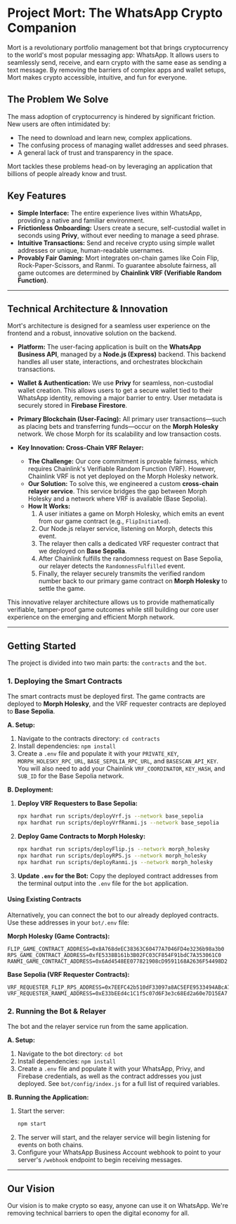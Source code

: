 # Project Mort: The WhatsApp Crypto Companion

Mort is a revolutionary portfolio management bot that brings cryptocurrency to the world's most popular messaging app: WhatsApp. It allows users to seamlessly send, receive, and earn crypto with the same ease as sending a text message. By removing the barriers of complex apps and wallet setups, Mort makes crypto accessible, intuitive, and fun for everyone.

## The Problem We Solve

The mass adoption of cryptocurrency is hindered by significant friction. New users are often intimidated by:
*   The need to download and learn new, complex applications.
*   The confusing process of managing wallet addresses and seed phrases.
*   A general lack of trust and transparency in the space.

Mort tackles these problems head-on by leveraging an application that billions of people already know and trust.

## Key Features

*   **Simple Interface:** The entire experience lives within WhatsApp, providing a native and familiar environment.
*   **Frictionless Onboarding:** Users create a secure, self-custodial wallet in seconds using **Privy**, without ever needing to manage a seed phrase.
*   **Intuitive Transactions:** Send and receive crypto using simple wallet addresses or unique, human-readable usernames.
*   **Provably Fair Gaming:** Mort integrates on-chain games like Coin Flip, Rock-Paper-Scissors, and Ranmi. To guarantee absolute fairness, all game outcomes are determined by **Chainlink VRF (Verifiable Random Function)**.

---

## Technical Architecture & Innovation

Mort's architecture is designed for a seamless user experience on the frontend and a robust, innovative solution on the backend.

*   **Platform:** The user-facing application is built on the **WhatsApp Business API**, managed by a **Node.js (Express)** backend. This backend handles all user state, interactions, and orchestrates blockchain transactions.

*   **Wallet & Authentication:** We use **Privy** for seamless, non-custodial wallet creation. This allows users to get a secure wallet tied to their WhatsApp identity, removing a major barrier to entry. User metadata is securely stored in **Firebase Firestore**.

*   **Primary Blockchain (User-Facing):** All primary user transactions—such as placing bets and transferring funds—occur on the **Morph Holesky** network. We chose Morph for its scalability and low transaction costs.

*   **Key Innovation: Cross-Chain VRF Relayer:**
    *   **The Challenge:** Our core commitment is provable fairness, which requires Chainlink's Verifiable Random Function (VRF). However, Chainlink VRF is not yet deployed on the Morph Holesky network.
    *   **Our Solution:** To solve this, we engineered a custom **cross-chain relayer service**. This service bridges the gap between Morph Holesky and a network where VRF is available (Base Sepolia).
    *   **How It Works:**
        1.  A user initiates a game on Morph Holesky, which emits an event from our game contract (e.g., `FlipInitiated`).
        2.  Our Node.js relayer service, listening on Morph, detects this event.
        3.  The relayer then calls a dedicated VRF requester contract that we deployed on **Base Sepolia**.
        4.  After Chainlink fulfills the randomness request on Base Sepolia, our relayer detects the `RandomnessFulfilled` event.
        5.  Finally, the relayer securely transmits the verified random number back to our primary game contract on **Morph Holesky** to settle the game.

This innovative relayer architecture allows us to provide mathematically verifiable, tamper-proof game outcomes while still building our core user experience on the emerging and efficient Morph network.

---

## Getting Started

The project is divided into two main parts: the `contracts` and the `bot`.

### 1. Deploying the Smart Contracts

The smart contracts must be deployed first. The game contracts are deployed to **Morph Holesky**, and the VRF requester contracts are deployed to **Base Sepolia**.

**A. Setup:**
1.  Navigate to the contracts directory: `cd contracts`
2.  Install dependencies: `npm install`
3.  Create a `.env` file and populate it with your `PRIVATE_KEY`, `MORPH_HOLESKY_RPC_URL`, `BASE_SEPOLIA_RPC_URL`, and `BASESCAN_API_KEY`. You will also need to add your Chainlink `VRF_COORDINATOR`, `KEY_HASH`, and `SUB_ID` for the Base Sepolia network.

**B. Deployment:**
1.  **Deploy VRF Requesters to Base Sepolia:**
    ```bash
    npx hardhat run scripts/deployVrf.js --network base_sepolia
    npx hardhat run scripts/deployVrfRanmi.js --network base_sepolia
    ```
2.  **Deploy Game Contracts to Morph Holesky:**
    ```bash
    npx hardhat run scripts/deployFlip.js --network morph_holesky
    npx hardhat run scripts/deployRPS.js --network morph_holesky
    npx hardhat run scripts/deployRanmi.js --network morph_holesky
    ```
3.  **Update `.env` for the Bot:** Copy the deployed contract addresses from the terminal output into the `.env` file for the `bot` application.

#### Using Existing Contracts
Alternatively, you can connect the bot to our already deployed contracts. Use these addresses in your `bot/.env` file:

**Morph Holesky (Game Contracts):**
```
FLIP_GAME_CONTRACT_ADDRESS=0x8A768deEC38363C60477A7046FD4e3236b98a3b0
RPS_GAME_CONTRACT_ADDRESS=0xfE5338B161b3B02FC03CF854F91bdC7A353061C0
RANMI_GAME_CONTRACT_ADDRESS=0x6Ad4548EE077821908cD9591168A2636F54498D2
```

**Base Sepolia (VRF Requester Contracts):**
```
VRF_REQUESTER_FLIP_RPS_ADDRESS=0x7EEFC42b510dF33097a8AC5EFE9533494ABcA78B
VRF_REQUESTER_RANMI_ADDRESS=0xE33bEEd4c1C1f5c07d6F3e3c68Ed2a60e7D15EA7
```

### 2. Running the Bot & Relayer

The bot and the relayer service run from the same application.

**A. Setup:**
1.  Navigate to the bot directory: `cd bot`
2.  Install dependencies: `npm install`
3.  Create a `.env` file and populate it with your WhatsApp, Privy, and Firebase credentials, as well as the contract addresses you just deployed. See `bot/config/index.js` for a full list of required variables.

**B. Running the Application:**
1.  Start the server:
    ```bash
    npm start
    ```
2.  The server will start, and the relayer service will begin listening for events on both chains.
3.  Configure your WhatsApp Business Account webhook to point to your server's `/webhook` endpoint to begin receiving messages.

---

## Our Vision

Our vision is to make crypto so easy, anyone can use it on WhatsApp. We're removing technical barriers to open the digital economy for all.
